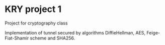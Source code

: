 # KRY project 1
Project for cryptography class

Implementation of tunnel secured by algorithms DiffieHellman, AES, Feige-Fiat-Shamir scheme and SHA256.
